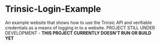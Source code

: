 # Trinsic-Login-Example
An example website that shows how to use the Trinsic API and verifiable credentials as a means of logging in to a website. PROJECT STILL UNDER DEVELOPMENT - **THIS PROJECT CURRENTLY DOESN'T RUN OR BUILD YET**